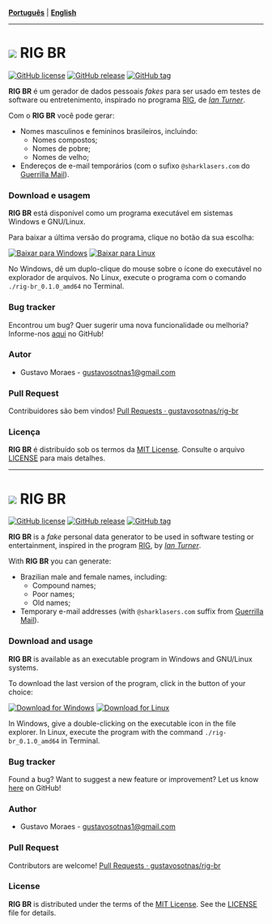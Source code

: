 [**Português**](#português) | [**English**](#english)

----------------

<div id="português"></div>

# ![](https://cdn.rawgit.com/wiki/gustavosotnas/rig-br/icon/rig-br.svgo.svg) RIG BR

[![GitHub license](https://img.shields.io/github/license/gustavosotnas/rig-br.svg)](https://github.com/gustavosotnas/rig-br/blob/master/LICENSE)
[![GitHub release](https://img.shields.io/github/release/gustavosotnas/rig-br.svg?label=stable)](https://github.com/gustavosotnas/rig-br/releases/latest)
[![GitHub tag](https://img.shields.io/github/tag/gustavosotnas/rig-br.svg?label=development)](https://github.com/gustavosotnas/rig-br/releases)

**RIG BR** é um gerador de dados pessoais _fakes_ para ser usado em testes de software ou entretenimento, inspirado no programa [RIG](https://sourceforge.net/projects/rig), de [_Ian Turner_](mailto:vectro@RIG.sourceforge.net).

Com o **RIG BR** você pode gerar:

* Nomes masculinos e femininos brasileiros, incluindo:
  * Nomes compostos;
  * Nomes de pobre;
  * Nomes de velho;
* Endereços de e-mail temporários (com o sufixo `@sharklasers.com` do [Guerrilla Mail](https://www.guerrillamail.com/pt)).

### Download e usagem

**RIG BR** está disponível como um programa executável em sistemas Windows e GNU/Linux.

Para baixar a última versão do programa, clique no botão da sua escolha:

[![Baixar para Windows](http://dabuttonfactory.com/button.png?t=BAIXAR%20PARA%20WINDOWS&f=Roboto-Bold&ts=14&tc=fff&hp=16&vp=8&c=2&bgt=unicolored&bgc=009688&shs=2&shc=eee&sho=s)](https://github.com/gustavosotnas/rig-br/releases/download/v0.1.0/rig-br_v0.1.0.exe) [![Baixar para Linux](http://dabuttonfactory.com/button.png?t=BAIXAR%20PARA%20LINUX&f=Roboto-Bold&ts=14&tc=fff&hp=16&vp=8&c=2&bgt=unicolored&bgc=009688&shs=2&shc=eee&sho=s)](https://github.com/gustavosotnas/rig-br/releases/download/v0.1.0/rig-br_0.1.0_amd64)

No Windows, dê um duplo-clique do mouse sobre o ícone do executável no explorador de arquivos. No Linux, execute o programa com o comando `./rig-br_0.1.0_amd64` no Terminal.

### Bug tracker

Encontrou um bug? Quer sugerir uma nova funcionalidade ou melhoria? Informe-nos [aqui](https://github.com/gustavosotnas/rig-br/issues) no GitHub!

### Autor
 * Gustavo Moraes - <gustavosotnas1@gmail.com>

### Pull Request
Contribuidores são bem vindos! [Pull Requests · gustavosotnas/rig-br](https://github.com/gustavosotnas/rig-br/pulls)

### Licença
**RIG BR** é distribuído sob os termos da [MIT License](https://mit-license.org). Consulte o arquivo [LICENSE](./LICENSE) para mais detalhes.

--------

<div id="english"></div>

# ![](https://cdn.rawgit.com/wiki/gustavosotnas/rig-br/icon/rig-br.svgo.svg) RIG BR

[![GitHub license](https://img.shields.io/github/license/gustavosotnas/rig-br.svg)](https://github.com/gustavosotnas/rig-br/blob/master/LICENSE)
[![GitHub release](https://img.shields.io/github/release/gustavosotnas/rig-br.svg?label=stable)](https://github.com/gustavosotnas/rig-br/releases/latest)
[![GitHub tag](https://img.shields.io/github/tag/gustavosotnas/rig-br.svg?label=development)](https://github.com/gustavosotnas/rig-br/releases)

**RIG BR** is a _fake_ personal data generator to be used in software testing or entertainment, inspired in the program [RIG](https://sourceforge.net/projects/rig), by [_Ian Turner_](mailto:vectro@RIG.sourceforge.net).

With **RIG BR** you can generate:

* Brazilian male and female names, including:
  * Compound names;
  * Poor names;
  * Old names;
* Temporary e-mail addresses (with `@sharklasers.com` suffix from [Guerrilla Mail](https://www.guerrillamail.com)).

### Download and usage

**RIG BR** is available as an executable program in Windows and GNU/Linux systems.

To download the last version of the program, click in the button of your choice:

[![Download for Windows](http://dabuttonfactory.com/button.png?t=DOWNLOAD%20FOR%20WINDOWS&f=Roboto-Bold&ts=14&tc=fff&hp=16&vp=8&c=2&bgt=unicolored&bgc=009688&shs=2&shc=eee&sho=s)](https://github.com/gustavosotnas/rig-br/releases/download/v0.1.0/rig-br_v0.1.0.exe) [![Download for Linux](http://dabuttonfactory.com/button.png?t=DOWNLOAD%20FOR%20LINUX&f=Roboto-Bold&ts=14&tc=fff&hp=16&vp=8&c=2&bgt=unicolored&bgc=009688&shs=2&shc=eee&sho=s)](https://github.com/gustavosotnas/rig-br/releases/download/v0.1.0/rig-br_0.1.0_amd64)

In Windows, give a double-clicking on the executable icon in the file explorer. In Linux, execute the program with the command `./rig-br_0.1.0_amd64` in Terminal.

### Bug tracker

Found a bug? Want to suggest a new feature or improvement? Let us know [here](https://github.com/gustavosotnas/rig-br/issues) on GitHub!

### Author

* Gustavo Moraes - <gustavosotnas1@gmail.com>

### Pull Request

Contributors are welcome! [Pull Requests · gustavosotnas/rig-br](https://github.com/gustavosotnas/rig-br/pulls)

### License

**RIG BR** is distributed under the terms of the [MIT License](https://mit-license.org). See the [LICENSE](./LICENSE) file for details.
